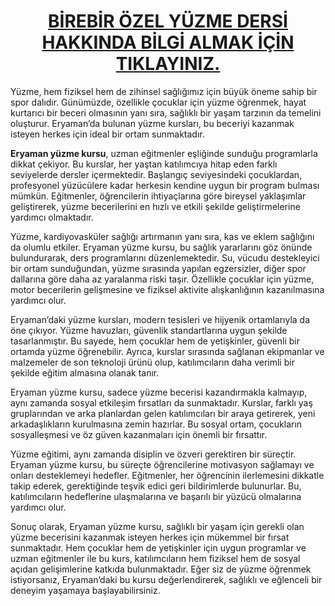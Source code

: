 <head> <meta name="google-site-verification" content="xKptwhVrIT8yj7voaFsMxRqH6YiCYemvvNplqLjUX7A" /> </head>

<center><h1><a href="https://ankarayuzmedersi.com.tr/">BİREBİR ÖZEL YÜZME DERSİ HAKKINDA BİLGİ ALMAK İÇİN TIKLAYINIZ.</a></h1></center>
 

Yüzme, hem fiziksel hem de zihinsel sağlığımız için büyük öneme sahip bir spor dalıdır. Günümüzde, özellikle çocuklar için yüzme öğrenmek, hayat kurtarıcı bir beceri olmasının yanı sıra, sağlıklı bir yaşam tarzının da temelini oluşturur. Eryaman’da bulunan yüzme kursları, bu beceriyi kazanmak isteyen herkes için ideal bir ortam sunmaktadır.

<b>Eryaman yüzme kursu</b>, uzman eğitmenler eşliğinde sunduğu programlarla dikkat çekiyor. Bu kurslar, her yaştan katılımcıya hitap eden farklı seviyelerde dersler içermektedir. Başlangıç seviyesindeki çocuklardan, profesyonel yüzücülere kadar herkesin kendine uygun bir program bulması mümkün. Eğitmenler, öğrencilerin ihtiyaçlarına göre bireysel yaklaşımlar geliştirerek, yüzme becerilerini en hızlı ve etkili şekilde geliştirmelerine yardımcı olmaktadır.

Yüzme, kardiyovasküler sağlığı artırmanın yanı sıra, kas ve eklem sağlığını da olumlu etkiler. Eryaman yüzme kursu, bu sağlık yararlarını göz önünde bulundurarak, ders programlarını düzenlemektedir. Su, vücudu destekleyici bir ortam sunduğundan, yüzme sırasında yapılan egzersizler, diğer spor dallarına göre daha az yaralanma riski taşır. Özellikle çocuklar için yüzme, motor becerilerin gelişmesine ve fiziksel aktivite alışkanlığının kazanılmasına yardımcı olur.

Eryaman’daki yüzme kursları, modern tesisleri ve hijyenik ortamlarıyla da öne çıkıyor. Yüzme havuzları, güvenlik standartlarına uygun şekilde tasarlanmıştır. Bu sayede, hem çocuklar hem de yetişkinler, güvenli bir ortamda yüzme öğrenebilir. Ayrıca, kurslar sırasında sağlanan ekipmanlar ve malzemeler de son teknoloji ürünü olup, katılımcıların daha verimli bir şekilde eğitim almasına olanak tanır.

Eryaman yüzme kursu, sadece yüzme becerisi kazandırmakla kalmayıp, aynı zamanda sosyal etkileşim fırsatları da sunmaktadır. Kurslar, farklı yaş gruplarından ve arka planlardan gelen katılımcıları bir araya getirerek, yeni arkadaşlıkların kurulmasına zemin hazırlar. Bu sosyal ortam, çocukların sosyalleşmesi ve öz güven kazanmaları için önemli bir fırsattır.

Yüzme eğitimi, aynı zamanda disiplin ve özveri gerektiren bir süreçtir. Eryaman yüzme kursu, bu süreçte öğrencilerine motivasyon sağlamayı ve onları desteklemeyi hedefler. Eğitmenler, her öğrencinin ilerlemesini dikkatle takip ederek, gerektiğinde teşvik edici geri bildirimlerde bulunurlar. Bu, katılımcıların hedeflerine ulaşmalarına ve başarılı bir yüzücü olmalarına yardımcı olur.

Sonuç olarak, Eryaman yüzme kursu, sağlıklı bir yaşam için gerekli olan yüzme becerisini kazanmak isteyen herkes için mükemmel bir fırsat sunmaktadır. Hem çocuklar hem de yetişkinler için uygun programlar ve uzman eğitmenler ile bu kurs, katılımcıların hem fiziksel hem de sosyal açıdan gelişimlerine katkıda bulunmaktadır. Eğer siz de yüzme öğrenmek istiyorsanız, Eryaman’daki bu kursu değerlendirerek, sağlıklı ve eğlenceli bir deneyim yaşamaya başlayabilirsiniz.



